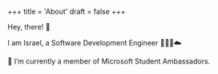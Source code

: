 +++
title = 'About'
draft = false
+++

Hey, there! 👋

I am Israel, a Software Development Engineer 👩🏻‍💻☁️

🔭 I’m currently a member of Microsoft Student Ambassadors.

